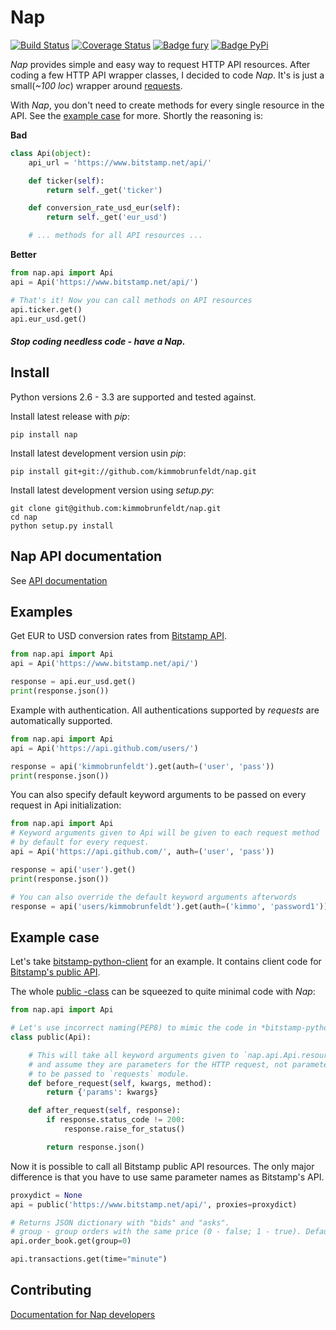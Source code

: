 # Nap

[![Build Status](https://travis-ci.org/kimmobrunfeldt/nap.png?branch=master)](https://travis-ci.org/kimmobrunfeldt/nap)
[![Coverage Status](https://coveralls.io/repos/kimmobrunfeldt/nap/badge.png?branch=master)](https://coveralls.io/r/kimmobrunfeldt/nap?branch=master)
[![Badge fury](https://badge.fury.io/py/nap.png)](https://badge.fury.io/py/nap.png)
[![Badge PyPi](https://pypip.in/d/nap/badge.png)](https://pypip.in/d/nap/badge.png)

*Nap* provides simple and easy way to request HTTP API resources. After coding a few HTTP API wrapper classes, I decided to code *Nap*. It's is just a small(*~100 loc*) wrapper around [requests][].

With *Nap*, you don't need to create methods for every single resource in the API. See the [example case](#example-case) for more. Shortly the reasoning is:

**Bad**

```python
class Api(object):
    api_url = 'https://www.bitstamp.net/api/'

    def ticker(self):
        return self._get('ticker')

    def conversion_rate_usd_eur(self):
        return self._get('eur_usd')

    # ... methods for all API resources ...
```

**Better**

```python
from nap.api import Api
api = Api('https://www.bitstamp.net/api/')

# That's it! Now you can call methods on API resources
api.ticker.get()
api.eur_usd.get()
```

#### *Stop coding needless code - have a Nap.*

## Install

Python versions 2.6 - 3.3 are supported and tested against.

Install latest release with *pip*:

    pip install nap

Install latest development version usin *pip*:

    pip install git+git://github.com/kimmobrunfeldt/nap.git

Install latest development version using *setup.py*:

    git clone git@github.com:kimmobrunfeldt/nap.git
    cd nap
    python setup.py install

## Nap API documentation

See [API documentation](docs/nap-api.md)

## Examples

Get EUR to USD conversion rates from [Bitstamp API](https://www.bitstamp.net/api/).

```python
from nap.api import Api
api = Api('https://www.bitstamp.net/api/')

response = api.eur_usd.get()
print(response.json())
```

Example with authentication. All authentications supported by *requests* are automatically supported.

```python
from nap.api import Api
api = Api('https://api.github.com/users/')

response = api('kimmobrunfeldt').get(auth=('user', 'pass'))
print(response.json())
```

You can also specify default keyword arguments to be passed on every request in Api initialization:

```python
from nap.api import Api
# Keyword arguments given to Api will be given to each request method
# by default for every request.
api = Api('https://api.github.com/', auth=('user', 'pass'))

response = api('user').get()
print(response.json())

# You can also override the default keyword arguments afterwords
response = api('users/kimmobrunfeldt').get(auth=('kimmo', 'password1'))
```

## Example case

Let's take [bitstamp-python-client](https://github.com/kmadac/bitstamp-python-client/) for an example. It contains client code for [Bitstamp's public API](https://www.bitstamp.net/api/).

The whole [public -class](https://github.com/kmadac/bitstamp-python-client/blob/4cefe8ffb29cac385f018bc836376d21147b1562/bitstamp/client.py#L9) can be squeezed to quite minimal code with *Nap*:

```python
from nap.api import Api

# Let's use incorrect naming(PEP8) to mimic the code in *bitstamp-python-client*
class public(Api):

    # This will take all keyword arguments given to `nap.api.Api.resource.get()`
    # and assume they are parameters for the HTTP request, not parameters
    # to be passed to `requests` module.
    def before_request(self, kwargs, method):
        return {'params': kwargs}

    def after_request(self, response):
        if response.status_code != 200:
            response.raise_for_status()

        return response.json()
```

Now it is possible to call all Bitstamp public API resources. The only major difference is that you have to use same parameter names as Bitstamp's API.

```python
proxydict = None
api = public('https://www.bitstamp.net/api/', proxies=proxydict)

# Returns JSON dictionary with "bids" and "asks".
# group - group orders with the same price (0 - false; 1 - true). Default: 1.
api.order_book.get(group=0)

api.transactions.get(time="minute")
```

## Contributing

[Documentation for Nap developers](docs/)

[requests]: http://docs.python-requests.org/en/latest/     "Requests"
